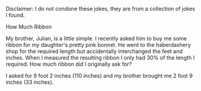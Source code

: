 Disclaimer: I do not condone these jokes, they are from a collection of jokes I found.

How Much Ribbon

My brother, Julian, is a little simple. I recently asked him to buy me some ribbon for my daughter's pretty pink bonnet. He went to the haberdashery shop for the required length but accidentally interchanged the feet and inches. When I measured the resulting ribbon I only had 30% of the length I required. How much ribbon did I originally ask for?

I asked for 9 foot 2 inches (110 inches) and my brother brought me 2 foot 9 inches (33 inches).

